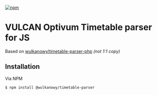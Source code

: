 [![npm](https://img.shields.io/npm/v/@wulkanowy/timetable-parser.svg?style=for-the-badge)](https://github.com/wulkanowy/timetable-parser-js)
# VULCAN Optivum Timetable parser for JS

Based on [wulkanowy/timetable-parser-php](https://github.com/wulkanowy/timetable-parser-php) *(not 1:1 copy)*

## Installation

Via NPM

```bash
$ npm install @wulkanowy/timetable-parser
```
